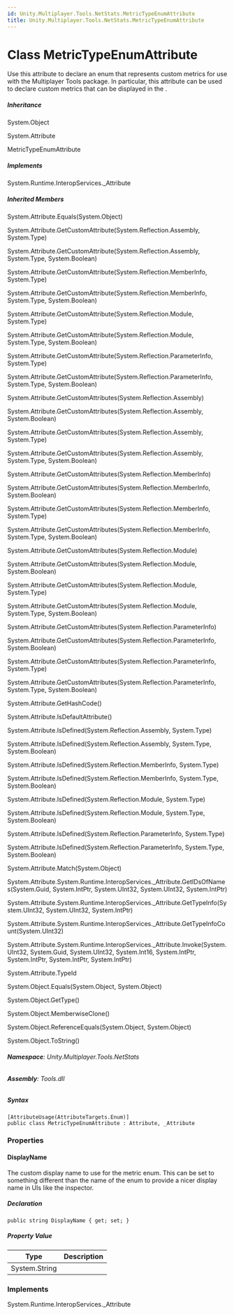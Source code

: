 ```yaml
---
id: Unity.Multiplayer.Tools.NetStats.MetricTypeEnumAttribute
title: Unity.Multiplayer.Tools.NetStats.MetricTypeEnumAttribute
---
```


# Class MetricTypeEnumAttribute

Use this attribute to declare an enum that represents custom metrics for
use with the Multiplayer Tools package. In particular, this attribute
can be used to declare custom metrics that can be displayed in the .

##### Inheritance

System.Object

System.Attribute

MetricTypeEnumAttribute

##### Implements

System.Runtime.InteropServices.\_Attribute

##### Inherited Members

System.Attribute.Equals(System.Object)

System.Attribute.GetCustomAttribute(System.Reflection.Assembly,
System.Type)

System.Attribute.GetCustomAttribute(System.Reflection.Assembly,
System.Type, System.Boolean)

System.Attribute.GetCustomAttribute(System.Reflection.MemberInfo,
System.Type)

System.Attribute.GetCustomAttribute(System.Reflection.MemberInfo,
System.Type, System.Boolean)

System.Attribute.GetCustomAttribute(System.Reflection.Module,
System.Type)

System.Attribute.GetCustomAttribute(System.Reflection.Module,
System.Type, System.Boolean)

System.Attribute.GetCustomAttribute(System.Reflection.ParameterInfo,
System.Type)

System.Attribute.GetCustomAttribute(System.Reflection.ParameterInfo,
System.Type, System.Boolean)

System.Attribute.GetCustomAttributes(System.Reflection.Assembly)

System.Attribute.GetCustomAttributes(System.Reflection.Assembly,
System.Boolean)

System.Attribute.GetCustomAttributes(System.Reflection.Assembly,
System.Type)

System.Attribute.GetCustomAttributes(System.Reflection.Assembly,
System.Type, System.Boolean)

System.Attribute.GetCustomAttributes(System.Reflection.MemberInfo)

System.Attribute.GetCustomAttributes(System.Reflection.MemberInfo,
System.Boolean)

System.Attribute.GetCustomAttributes(System.Reflection.MemberInfo,
System.Type)

System.Attribute.GetCustomAttributes(System.Reflection.MemberInfo,
System.Type, System.Boolean)

System.Attribute.GetCustomAttributes(System.Reflection.Module)

System.Attribute.GetCustomAttributes(System.Reflection.Module,
System.Boolean)

System.Attribute.GetCustomAttributes(System.Reflection.Module,
System.Type)

System.Attribute.GetCustomAttributes(System.Reflection.Module,
System.Type, System.Boolean)

System.Attribute.GetCustomAttributes(System.Reflection.ParameterInfo)

System.Attribute.GetCustomAttributes(System.Reflection.ParameterInfo,
System.Boolean)

System.Attribute.GetCustomAttributes(System.Reflection.ParameterInfo,
System.Type)

System.Attribute.GetCustomAttributes(System.Reflection.ParameterInfo,
System.Type, System.Boolean)

System.Attribute.GetHashCode()

System.Attribute.IsDefaultAttribute()

System.Attribute.IsDefined(System.Reflection.Assembly, System.Type)

System.Attribute.IsDefined(System.Reflection.Assembly, System.Type,
System.Boolean)

System.Attribute.IsDefined(System.Reflection.MemberInfo, System.Type)

System.Attribute.IsDefined(System.Reflection.MemberInfo, System.Type,
System.Boolean)

System.Attribute.IsDefined(System.Reflection.Module, System.Type)

System.Attribute.IsDefined(System.Reflection.Module, System.Type,
System.Boolean)

System.Attribute.IsDefined(System.Reflection.ParameterInfo, System.Type)

System.Attribute.IsDefined(System.Reflection.ParameterInfo, System.Type,
System.Boolean)

System.Attribute.Match(System.Object)

System.Attribute.System.Runtime.InteropServices.\_Attribute.GetIDsOfNames(System.Guid,
System.IntPtr, System.UInt32, System.UInt32, System.IntPtr)

System.Attribute.System.Runtime.InteropServices.\_Attribute.GetTypeInfo(System.UInt32,
System.UInt32, System.IntPtr)

System.Attribute.System.Runtime.InteropServices.\_Attribute.GetTypeInfoCount(System.UInt32)

System.Attribute.System.Runtime.InteropServices.\_Attribute.Invoke(System.UInt32,
System.Guid, System.UInt32, System.Int16, System.IntPtr, System.IntPtr,
System.IntPtr, System.IntPtr)

System.Attribute.TypeId

System.Object.Equals(System.Object, System.Object)

System.Object.GetType()

System.Object.MemberwiseClone()

System.Object.ReferenceEquals(System.Object, System.Object)

System.Object.ToString()

###### **Namespace**: Unity.Multiplayer.Tools.NetStats

###### **Assembly**: Tools.dll

##### Syntax

``` lang-csharp
[AttributeUsage(AttributeTargets.Enum)]
public class MetricTypeEnumAttribute : Attribute, _Attribute
```

### Properties

#### DisplayName

The custom display name to use for the metric enum. This can be set to
something different than the name of the enum to provide a nicer display
name in UIs like the inspector.

##### Declaration

``` lang-csharp
public string DisplayName { get; set; }
```

##### Property Value

| Type          | Description |
|---------------|-------------|
| System.String |             |

### Implements

System.Runtime.InteropServices.\_Attribute
